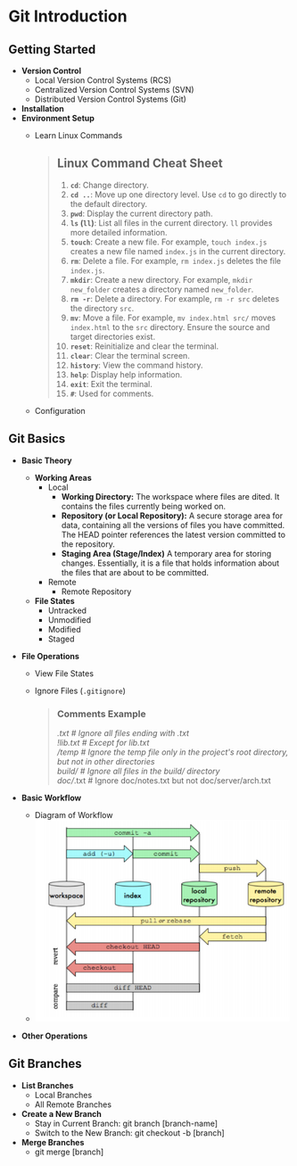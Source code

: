 # Git Introduction

## Getting Started
- **Version Control**
  - Local Version Control Systems (RCS)
  - Centralized Version Control Systems (SVN)
  - Distributed Version Control Systems (Git)
- **Installation**
- **Environment Setup**
  - Learn Linux Commands
    > ## Linux Command Cheat Sheet
    > 1. **`cd`**: Change directory.
    > 2. **`cd ..`**: Move up one directory level. Use `cd` to go directly to the default directory.
    > 3. **`pwd`**: Display the current directory path.
    > 4. **`ls` (`ll`)**: List all files in the current directory. `ll` provides more detailed information.
    > 5. **`touch`**: Create a new file. For example, `touch index.js` creates a new file named `index.js` in the current directory.
    > 6. **`rm`**: Delete a file. For example, `rm index.js` deletes the file `index.js`.
    > 7. **`mkdir`**: Create a new directory. For example, `mkdir new_folder` creates a directory named `new_folder`.
    > 8. **`rm -r`**: Delete a directory. For example, `rm -r src` deletes the directory `src`.
    > 9. **`mv`**: Move a file. For example, `mv index.html src/` moves `index.html` to the `src` directory. Ensure the source and target directories exist.
    > 10. **`reset`**: Reinitialize and clear the terminal.
    > 11. **`clear`**: Clear the terminal screen.
    > 12. **`history`**: View the command history.
    > 13. **`help`**: Display help information.
    > 14. **`exit`**: Exit the terminal.
    > 15. **`#`**: Used for comments.

  - Configuration

## Git Basics
- **Basic Theory**
  - **Working Areas**
    - Local
      - **Working Directory:** The workspace where files are dited. It contains the files currently being worked on.
      - **Repository (or Local Repository):** A secure storage area for data, containing all the versions of files you have committed. The HEAD pointer references the latest version committed to the repository.
      - **Staging Area (Stage/Index)** A temporary area for storing changes. Essentially, it is a file that holds information about the files that are about to be committed.
    - Remote
      - Remote Repository
  - **File States**
    - Untracked
    - Unmodified
    - Modified
    - Staged
- **File Operations**
  - View File States
  - Ignore Files (`.gitignore`)
  
    > ### Comments Example
    > *.txt # Ignore all files ending with .txt  
    > !lib.txt # Except for lib.txt   
    > /temp # Ignore the temp file only in the project's root directory, but not in other directories   
    > build/ # Ignore all files in the build/ directory   
    > doc/*.txt # Ignore doc/notes.txt but not doc/server/arch.txt

- **Basic Workflow**
  - Diagram of Workflow
  - ![Git Basic Workflow](/fig/git_basic_workflow.png)
- **Other Operations**

## Git Branches
- **List Branches**
  - Local Branches
  - All Remote Branches
- **Create a New Branch**
  - Stay in Current Branch: git branch [branch-name]
  - Switch to the New Branch: git checkout -b [branch]
- **Merge Branches**
  - git merge [branch]
